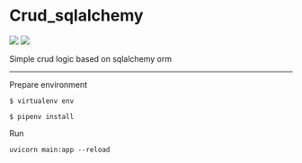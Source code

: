 # Crud_sqlalchemy
![](https://img.shields.io/badge/python-3.8-brightgreen)
![](https://img.shields.io/badge/FastAPI-0.1.0-green)

Simple crud logic based on sqlalchemy orm
___
Prepare environment

    $ virtualenv env
    
    $ pipenv install
 
Run
    
    uvicorn main:app --reload




